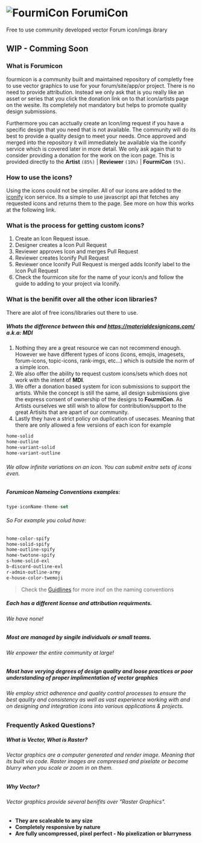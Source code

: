 # ![FourmiCon](https://api.iconify.design/mdi-robot.svg?color=%239575cd&height=28) ForumiCon
Free to use community developed vector Forum icon/imgs ibrary

## WIP - Comming Soon

### What is **Forumicon**
fourmicon is a community built and maintained repository of completly free to use vector graphics to use for your forum/site/app/or project. There is no need to provide attribution. Instead we only ask that is you really like an asset or series that you click the donation link on to that icon/artists page on the wesite. Its completely not mandatory but helps to promote quality design submissions.

Furthermore you can acctually create an Icon/img request if you have a specific design that you need that is not available. The community will do its best to provide a quality design to meet your needs. Once approved and merged into the repository it will immediately be available via the iconify service which is covered later in more detail. We only ask again that to consider providing a donation for the work on the icon page. This is provided directly to the **Artist** `(85%)` | **Reviewer** `(10%)` | **FourmiCon** `(5%)`.

### How to use the icons?
Using the icons could not be simpiler. All of our icons are added to the [iconify](https://iconify.design/) icon service. Its a simple to use javascript api that fetches any requested icons and returns them to the page. See more on how this works at the following link.

### What is the process for getting custom icons?
1. Create an Icon Request issue.
2. Designer creates a Icon Pull Request
3. Reviewer approves Icon and merges Pull Request
4. Reviewer creates Iconify Pull Request
5. Reviewer once Iconify Pull Request is merged adds Iconify label to the Icon Pull Request
6. Check the fourmicon site for the name of your icon/s and follow the guide to adding to your project via Iconify.

### What is the benifit over all the other icon libraries?
There are alot of free icons/libraries out there to use.

##### Whats the difference between this and https://materialdesignicons.com/ a.k.a: **MDI**
1. Nothing they are a great resource we can not recommend enough. However we have different types of icons (icons, emojis, imagesets, forum-icons, topic-icons, rank-imgs, etc...) which is outside the norm of a simple icon.
2. We also offer the ability to request custom icons/sets which does not work with the intent of **MDI**.
3. We offer a donation based system for icon submissions to support the artists. While the concept is still the same, all design submissions give the express consent of ownership of the designs to **FourmiCon**. As Artists ourselves we still wish to allow for contribution/support to the great Artisits that are apart of our community.
4. Lastly they have a strict policy on duplication of usecases. Meaning that there are only allowed a few versions of each icon for example 

```css
home-solid
home-outline
home-variant-solid
home-variant-outline
```

###### We allow infinite variations on an icon. You can submit enitre sets of icons even. 

##### _Forumicon Nameing Conventions examples_:

```javascript
type-iconName-theme-set
```

###### So For example you colud have: 

```css
home-color-spify
home-solid-spify
home-outline-spify
home-twotone-spify
s-home-solid-exl
b-discord-outline-exl
r-admin-outline-army
e-house-color-twemoji
```

> Check the [Guidlines](https://github.com/forumicon/forumicons/blob/master/design/README.md) for more inof on the naming conventions 

##### Each has a different license and attribution requirments. 
###### We have none!

##### Most are managed by singile individuals or small teams.
###### We enpower the entire community at large!

##### Most have verying degrees of design quality and loose practices or poor understanding of proper implimentation of vector graphics
###### We employ strict adherence and quality control processes to ensure the best qaulity and consistency as well as vast experience working with and on designing and integration icons into various applications & projects.

### Frequently Asked Questions?

##### What is Vector, What is Raster?
###### Vector graphics are a computer generated and render image. Meaning that its built via code. Raster images are compressed and pixelate or become blurry when you scale or zoom in on them.

##### Why Vector?
###### Vector graphics provide several benifits over "Raster Graphics".
- **They are scaleable to any size**
- **Completely responsive by nature**
- **Are fully uncompressed, pixel perfect - No pixelization or blurryness**
